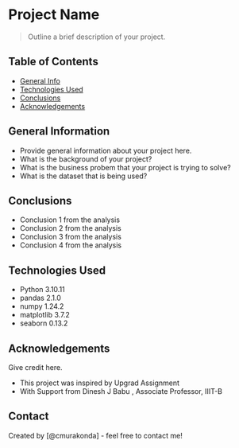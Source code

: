 # Project Name
> Outline a brief description of your project.


## Table of Contents
* [General Info](#general-information)
* [Technologies Used](#technologies-used)
* [Conclusions](#conclusions)
* [Acknowledgements](#acknowledgements)

<!-- You can include any other section that is pertinent to your problem -->

## General Information
- Provide general information about your project here.
- What is the background of your project?
- What is the business probem that your project is trying to solve?
- What is the dataset that is being used?

<!-- You don't have to answer all the questions - just the ones relevant to your project. -->

## Conclusions
- Conclusion 1 from the analysis
- Conclusion 2 from the analysis
- Conclusion 3 from the analysis
- Conclusion 4 from the analysis

<!-- You don't have to answer all the questions - just the ones relevant to your project. -->


## Technologies Used
- Python 3.10.11
- pandas 2.1.0
- numpy 1.24.2
- matplotlib 3.7.2
- seaborn 0.13.2

<!-- As the libraries versions keep on changing, it is recommended to mention the version of library used in this project -->

## Acknowledgements
Give credit here.
- This project was inspired by Upgrad Assignment 
- With Support from Dinesh J Babu , Associate Professor, IIIT-B


## Contact
Created by [@cmurakonda] - feel free to contact me!


<!-- Optional -->
<!-- ## License -->
<!-- This project is open source and available under the [... License](). -->

<!-- You don't have to include all sections - just the one's relevant to your project -->